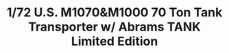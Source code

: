 ---
title: "1/72 U.S.  M1070&M1000 70 Ton Tank Transporter  w/ Abrams TANK Limited Edition"
price: TBA
desc: ""
img_path: "/assets/img/TAKO5002X.jpg"
brand: AMMO
available: true
special_offer: false
new: false
soon: false
cat: "Plasticne-Makete"
subcat: "PM-TAKOM"
subsubcat: ""
---
